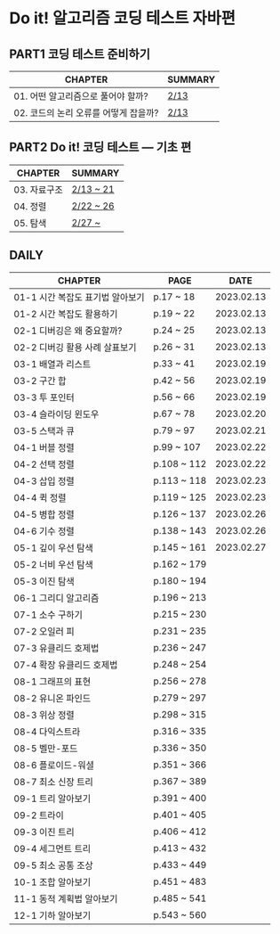# Do it! 알고리즘 코딩 테스트 자바편

## PART1 코딩 테스트 준비하기
| **CHAPTER**             | **SUMMARY**                                                                                    |
|-------------------------|------------------------------------------------------------------------------------------------|
| 01. 어떤 알고리즘으로 풀어야 할까?   | [2/13](https://github.com/crystalYoo99/java/blob/main/java_algorithm/src/Chapter1/Chapter1.md) |
| 02. 코드의 논리 오류를 어떻게 잡을까? | [2/13](https://github.com/crystalYoo99/java/blob/main/java_algorithm/src/Chapter2/Chapter2.md) |

## PART2 Do it! 코딩 테스트 — 기초 편
| **CHAPTER** | **SUMMARY**                                                                                         |
|-------------|-----------------------------------------------------------------------------------------------------|
| 03. 자료구조    | [2/13 ~ 21](https://github.com/crystalYoo99/java/blob/main/java_algorithm/src/Chapter3/Chapter3.md) |
| 04. 정렬      | [2/22 ~ 26](https://github.com/crystalYoo99/java/blob/main/java_algorithm/src/Chapter4/Chapter4.md) |
| 05. 탐색      | [2/27 ~ ](https://github.com/crystalYoo99/java/blob/main/java_algorithm/src/Chapter5/Chapter5.md)   |




## DAILY
| **CHAPTER**          | **PAGE**    | **DATE**   |
|----------------------|-------------|------------|
| 01-1 시간 복잡도 표기법 알아보기 | p.17 ~ 18   | 2023.02.13 |
| 01-2 시간 복잡도 활용하기     | p.19 ~ 22   | 2023.02.13 |
| 02-1 디버깅은 왜 중요할까?    | p.24 ~ 25   | 2023.02.13 |
| 02-2 디버깅 활용 사례 살표보기  | p.26 ~ 31   | 2023.02.13 |
| 03-1 배열과 리스트         | p.33 ~ 41   | 2023.02.19 |
| 03-2 구간 합            | p.42 ~ 56   | 2023.02.19 |
| 03-3 투 포인터           | p.56 ~ 66   | 2023.02.19 |
| 03-4 슬라이딩 윈도우        | p.67 ~ 78   | 2023.02.20 |
| 03-5 스택과 큐           | p.79 ~ 97   | 2023.02.21 |
| 04-1 버블 정렬           | p.99 ~ 107  | 2023.02.22 |
| 04-2 선택 정렬           | p.108 ~ 112 | 2023.02.22 |
| 04-3 삽입 정렬           | p.113 ~ 118 | 2023.02.23 |
| 04-4 퀵 정렬            | p.119 ~ 125 | 2023.02.23 |
| 04-5 병합 정렬           | p.126 ~ 137 | 2023.02.26 |
| 04-6 기수 정렬           | p.138 ~ 143 | 2023.02.26 |
| 05-1 깊이 우선 탐색        | p.145 ~ 161 | 2023.02.27 |
| 05-2 너비 우선 탐색        | p.162 ~ 179 |            |
| 05-3 이진 탐색           | p.180 ~ 194 |            |
| 06-1 그리디 알고리즘        | p.196 ~ 213 |            |
| 07-1 소수 구하기          | p.215 ~ 230 |            |
| 07-2 오일러 피           | p.231 ~ 235 |            |
| 07-3 유클리드 호제법        | p.236 ~ 247 |            |
| 07-4 확장 유클리드 호제법     | p.248 ~ 254 |            |
| 08-1 그래프의 표현         | p.256 ~ 278 |            |
| 08-2 유니온 파인드         | p.279 ~ 297 |            |
| 08-3 위상 정렬           | p.298 ~ 315 |            |
| 08-4 다익스트라           | p.316 ~ 335 |            |
| 08-5 벨만-포드           | p.336 ~ 350 |            |
| 08-6 플로이드-워셜         | p.351 ~ 366 |            |
| 08-7 최소 신장 트리        | p.367 ~ 389 |            |
| 09-1 트리 알아보기         | p.391 ~ 400 |            |
| 09-2 트라이             | p.401 ~ 405 |            |
| 09-3 이진 트리           | p.406 ~ 412 |            |
| 09-4 세그먼트 트리         | p.413 ~ 432 |            |
| 09-5 최소 공통 조상        | p.433 ~ 449 |            |
| 10-1 조합 알아보기         | p.451 ~ 483 |            |
| 11-1 동적 계획법 알아보기     | p.485 ~ 541 |            |
| 12-1 기하 알아보기         | p.543 ~ 560 |            |

